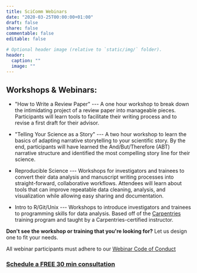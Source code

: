 ```yaml
---
title: SciComm Webinars
date: "2020-03-25T00:00:00+01:00"
draft: false
share: false
commentable: false
editable: false

# Optional header image (relative to `static/img/` folder).
header:
  caption: ""
  image: ""
---
```



## Workshops & Webinars:	

* "How to Write a Review Paper" --- A one hour workshop to break down the intimidating project of a review paper into manageable pieces. Participants will learn tools to facilitate their writing process and to revise a first draft for their advisor.

* "Telling Your Science as a Story" --- A two hour workshop to learn the basics of adapting narrative storytelling to your scientific story. By the end, participants will have learned the And/But/Therefore (ABT) narrative structure and identified the most compelling story line for their science.

* Reproducible Science --- Workshops for investigators and trainees to convert their data analysis and manuscript writing processes into straight-forward, collaborative workflows. Attendees will learn about tools that can improve repeatable data cleaning, analysis, and visualization while allowing easy sharing and documentation.

* Intro to R/Git/Unix --- Workshops to introduce investigators and trainees to programming skills for data analysis. Based off of the [Carpentries](https://carpentries.org/) training program and taught by a Carpentries-certified instructor.
	
**Don't see the workshop or training that you're looking for?** Let us design one to fit your needs.

All webinar participants must adhere to our [Webinar Code of Conduct](http://alliancescicommconsulting.com/files/Webinar_Code_of_Conduct.pdf)

### [Schedule a FREE 30 min consultation](https://calendly.com/alliance_scc/free-consult)
